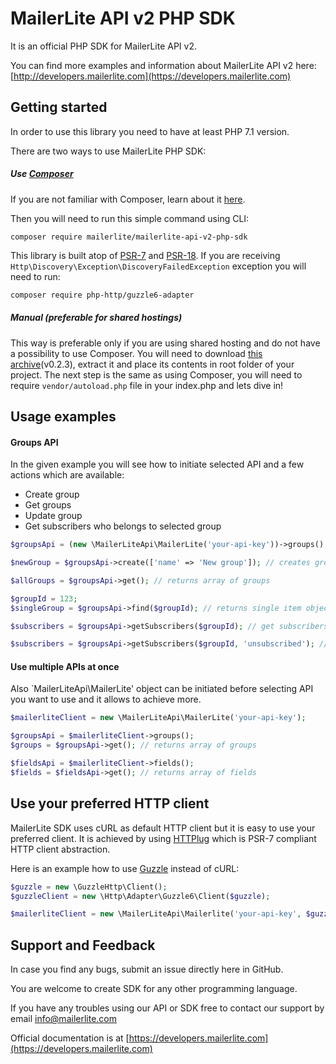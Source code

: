 # MailerLite API v2 PHP SDK

It is an official PHP SDK for MailerLite API v2.

You can find more examples and information about MailerLite API v2 here: [http://developers.mailerlite.com](https://developers.mailerlite.com)

## Getting started

In order to use this library you need to have at least PHP 7.1 version.

There are two ways to use MailerLite PHP SDK:

##### Use [Composer](https://getcomposer.org/)

If you are not familiar with Composer, learn about it [here](https://getcomposer.org/doc/01-basic-usage.md).

Then you will need to run this simple command using CLI:

```
composer require mailerlite/mailerlite-api-v2-php-sdk
```

This library is built atop of [PSR-7](https://www.php-fig.org/psr/psr-7/) and
[PSR-18](https://www.php-fig.org/psr/psr-18/). If you are receiving `Http\Discovery\Exception\DiscoveryFailedException` exception you will need to run:

```bash
composer require php-http/guzzle6-adapter
```

##### Manual (preferable for shared hostings)

This way is preferable only if you are using shared hosting and do not have a possibility to use Composer. You will need to download [this archive](https://bit.ly/32jmi7M)(v0.2.3), extract it and place its contents in root folder of your project. The next step is the same as using Composer, you will need to require `vendor/autoload.php` file in your index.php and lets dive in!

## Usage examples

#### Groups API

In the given example you will see how to initiate selected API and a few actions which are available:

- Create group
- Get groups
- Update group
- Get subscribers who belongs to selected group

```php
$groupsApi = (new \MailerLiteApi\MailerLite('your-api-key'))->groups();

$newGroup = $groupsApi->create(['name' => 'New group']); // creates group and returns it

$allGroups = $groupsApi->get(); // returns array of groups

$groupId = 123;
$singleGroup = $groupsApi->find($groupId); // returns single item object

$subscribers = $groupsApi->getSubscribers($groupId); // get subscribers who belongs to selected group

$subscribers = $groupsApi->getSubscribers($groupId, 'unsubscribed'); // get unsubscribed subscribers who belongs to selected group
```

#### Use multiple APIs at once

Also `MailerLiteApi\MailerLite' object can be initiated before selecting API you want to use and it allows to achieve more.

```php
$mailerliteClient = new \MailerLiteApi\MailerLite('your-api-key');

$groupsApi = $mailerliteClient->groups();
$groups = $groupsApi->get(); // returns array of groups

$fieldsApi = $mailerliteClient->fields();
$fields = $fieldsApi->get(); // returns array of fields
```

## Use your preferred HTTP client

MailerLite SDK uses cURL as default HTTP client but it is easy to use your preferred client. It is achieved by using [HTTPlug](https://httplug.io) which is PSR-7 compliant HTTP client abstraction.

Here is an example how to use [Guzzle](https://docs.guzzlephp.org/) instead of cURL:

```php
$guzzle = new \GuzzleHttp\Client();
$guzzleClient = new \Http\Adapter\Guzzle6\Client($guzzle);

$mailerliteClient = new \MailerLiteApi\Mailerlite('your-api-key', $guzzleClient);
```

## Support and Feedback

In case you find any bugs, submit an issue directly here in GitHub.

You are welcome to create SDK for any other programming language.

If you have any troubles using our API or SDK free to contact our support by email [info@mailerlite.com](mailto:info@mailerlite)

Official documentation is at [https://developers.mailerlite.com](https://developers.mailerlite.com)
